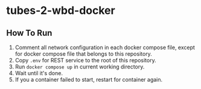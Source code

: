 # tubes-2-wbd-docker

## How To Run

1. Comment all network configuration in each docker compose file, except for docker compose file that belongs to this repository.
2. Copy `.env` for REST service to the root of this repository.
3. Run `docker compose up` in current working directory.
4. Wait until it's done.
5. If you a container failed to start, restart for container again.

